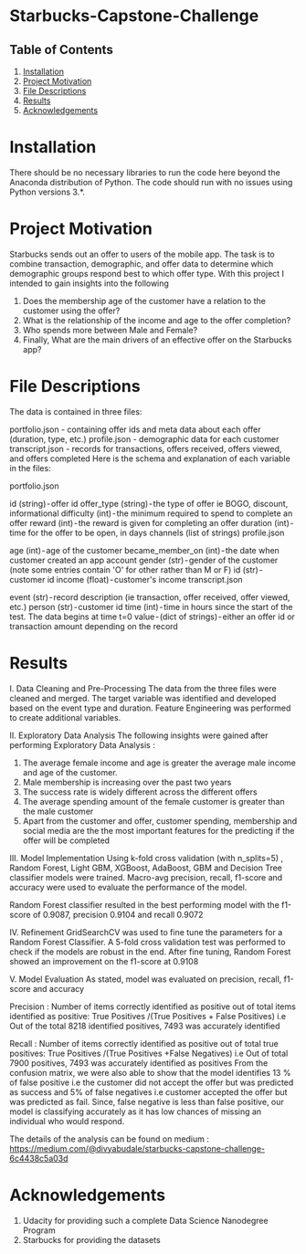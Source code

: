 # Starbucks-Capstone-Challenge
## Table of Contents
1. [Installation](#Installation)
2. [Project Motivation](#Motivation)
3. [File Descriptions](#Descriptions)
4. [Results](#Results)
5. [Acknowledgements](#Acknowledgements)

# Installation <a name="Installation"></a>
There should be no necessary libraries to run the code here beyond the Anaconda distribution of Python. The code should run with no issues using Python versions 3.*.

# Project Motivation <a name='Motivation'></a>

Starbucks sends out an offer to users of the mobile app. The task is to combine transaction, demographic, and offer data to determine which demographic groups respond best to which offer type. With this project I intended to gain insights into the following
1. Does the membership age of the customer have a relation to the customer using the offer?
2. What is the relationship of the income and age to the offer completion?
3. Who spends more between Male and Female?
4. Finally,  What are the main drivers of an effective offer on the Starbucks app?


# File Descriptions <a name="Descriptions"></a>
The data is contained in three files:

portfolio.json - containing offer ids and meta data about each offer (duration, type, etc.)
profile.json - demographic data for each customer
transcript.json - records for transactions, offers received, offers viewed, and offers completed
Here is the schema and explanation of each variable in the files:

portfolio.json

id (string) - offer id
offer_type (string) - the type of offer ie BOGO, discount, informational
difficulty (int) - the minimum required to spend to complete an offer
reward (int) - the reward is given for completing an offer
duration (int) - time for the offer to be open, in days
channels (list of strings)
profile.json

age (int) - age of the customer
became_member_on (int) - the date when customer created an app account
gender (str) - gender of the customer (note some entries contain 'O' for other rather than M or F)
id (str) - customer id
income (float) - customer's income
transcript.json

event (str) - record description (ie transaction, offer received, offer viewed, etc.)
person (str) - customer id
time (int) - time in hours since the start of the test. The data begins at time t=0
value - (dict of strings) - either an offer id or transaction amount depending on the record


# Results <a name='Results'></a>

I. Data Cleaning and Pre-Processing
The data from the three files were cleaned and merged. The target variable was identified and developed based on the event type and duration.
Feature Engineering was performed to create additional variables.

II. Exploratory Data Analysis
The following insights were gained after performing Exploratory Data Analysis : 
1. The average female income and age is greater the average male income and age of the customer.
2. Male membership is increasing over the past two years
3. The success rate is widely different across the different offers
4. The average spending amount of the female customer is greater than the male customer
5. Apart from the customer and offer, customer spending, membership and social media are the the most important features for the predicting if the offer will be completed

III. Model Implementation
Using k-fold cross validation (with n_splits=5) , Random Forest, Light GBM, XGBoost, AdaBoost, GBM and Decision Tree classifier models were trained. Macro-avg precision, recall, f1-score and accuracy were used to evaluate the performance of the model.

Random Forest classifier resulted in the best performing model with the f1-score of 0.9087, precision 0.9104 and recall 0.9072

IV. Refinement
GridSearchCV was used to fine tune the parameters for a Random Forest Classifier. A 5-fold cross validation test was performed to check if the models are robust in the end.
After fine tuning, Random Forest showed an improvement on the f1-score at 0.9108

V. Model Evaluation
As stated, model was evaluated on precision, recall, f1-score and accuracy

Precision : Number of items correctly identified as positive out of total items identified as positive: True Positives /(True Positives + False Positives) i.e Out of the total 8218 identified positives, 7493 was accurately identified

Recall : Number of items correctly identified as positive out of total true positives: True Positives /(True Positives +False Negatives) i.e Out of total 7900 positives, 7493 was accurately identified as positives
From the confusion matrix, we were also able to show that the model identifies 13 % of false positive i.e the customer did not accept the offer but was predicted as success and 5% of false negatives i.e customer accepted the offer but was predicted as fail.
Since, false negative is less than false positive, our model is classifying accurately as it has low chances of missing an individual who would respond.

The details of the analysis can be found on medium : <a href> https://medium.com/@divyabudale/starbucks-capstone-challenge-6c4438c5a03d </a>

# Acknowledgements <a name='Acknowledgements'></a>

1. Udacity for providing such a complete Data Science Nanodegree Program
2. Starbucks for providing the datasets
